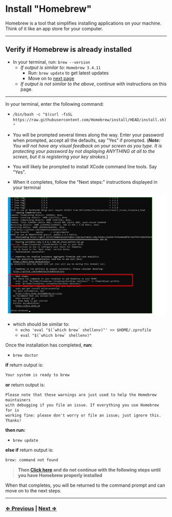 # Install "Homebrew"

Homebrew is a tool that simplifies installing applications on your machine. Think of it like an app store for your computer.

---

## Verify if Homebrew is already installed

- In your terminal, run: `brew --version`
  - *If output is similar to:* `Homebrew 3.4.11`
    - Run: `brew update` to get latest updates
    - Move on to [next page](./3-git.md)
  - *If output is not similar to the above*, continue with instructions on this page.

---

In your terminal, enter the following command:

- `/bin/bash -c "$(curl -fsSL https://raw.githubusercontent.com/Homebrew/install/HEAD/install.sh)"`

- You will be prompted several times along the way. Enter your password when prompted, accept all the defaults, say "Yes" if prompted. (***Note:*** *You will not have any visual feedback on your screen as you type. It is protecting your password by not displaying ANYTHING at all to the screen, but it is registering your key strokes.*)

- You will likely be prompted to install XCode command line tools. Say "Yes".

- When it completes, follow the "Next steps:" instructions displayed in your terminal

![Homebrew No Next Steps example](../../images/homebrew-next-steps.png)

- which should be similar to:
  - ```echo 'eval "$(`which brew` shellenv)"' >> $HOME/.zprofile```
  - ```eval "$(`which brew` shellenv)"```

Once the installation has completed, **run:**

- `brew doctor`

**if** return output is:

```bash
Your system is ready to brew
```

**or** return output is:

```text
Please note that these warnings are just used to help the Homebrew maintainers
with debugging if you file an issue. If everything you use Homebrew for is
working fine: please don't worry or file an issue; just ignore this. Thanks!
```

**then run:**

- `brew update`

**else if**  return output is:

```bash
brew: command not found
```

> **Then [Click here](../../error/error.md) and do not continue with the following steps until you have Homebrew properly installed**

When that completes, you will be returned to the command prompt and can move on to the next steps.

---

### [⇐ Previous](./1-environment.md) | [Next ⇒](./3-git.md)
